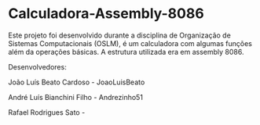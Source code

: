 # Calculadora-Assembly-8086

Este projeto foi desenvolvido durante a disciplina de Organização de Sistemas Computacionais (OSLM), é um calculadora com algumas funções além da operações básicas. A estrutura utilizada era em assembly 8086.

Desenvolvedores:

João Luís Beato Cardoso  - JoaoLuisBeato

André Luís Bianchini Filho - Andrezinho51

Rafael Rodrigues Sato -  
